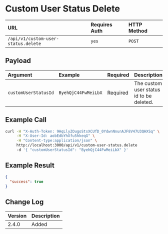 # Custom User Status Delete

| URL                               | Requires Auth | HTTP Method |
| :-------------------------------- | :------------ | :---------- |
| `/api/v1/custom-user-status.delete` | `yes`         | `POST`       |

## Payload

| Argument | Example | Required | Description |
| :--- | :--- | :--- | :--- |
| `customUserStatusId` | `ByehQjC44FwMeiLbX` | Required | The custom user status id to be deleted. |

## Example Call

```bash
curl -H "X-Auth-Token: 9HqLlyZOugoStsXCUfD_0YdwnNnunAJF8V47U3QHXSq" \
     -H "X-User-Id: aobEdbYhXfu5hkeqG" \
     -H "Content-type:application/json" \
     http://localhost:3000/api/v1/custom-user-status.delete
     -d '{ "customUserStatusId": "ByehQjC44FwMeiLbX" }'
```

## Example Result

```json
{
  "success": true
}
```

## Change Log

| Version | Description |
| :------ | :---------- |
| 2.4.0   | Added       |
